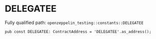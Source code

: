 # DELEGATEE

Fully qualified path: `openzeppelin_testing::constants::DELEGATEE`

<pre><code class="language-rust">pub const DELEGATEE: ContractAddress = &apos;DELEGATEE&apos;.as_address();</code></pre>

